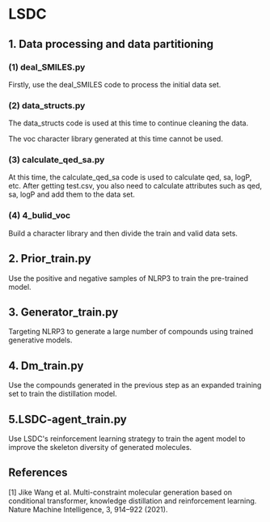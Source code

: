 #  LSDC

## 1. Data processing and data partitioning

### (1) deal_SMILES.py 

Firstly, use the deal_SMILES code to process the initial data set.

### (2) data_structs.py 

The data_structs code is used at this time to continue cleaning the data. 

The voc character library generated at this time cannot be used.

### (3) calculate_qed_sa.py 

At this time, the calculate_qed_sa code is used to calculate qed, sa, logP, etc. 
After getting test.csv, you also need to calculate attributes such as qed, sa, logP and add them to the data set.

### (4) 4_bulid_voc 

Build a character library and then divide the train and valid data sets.

## 2. Prior_train.py     

Use the positive and negative samples of NLRP3 to train the pre-trained model.

## 3. Generator_train.py

Targeting NLRP3 to generate a large number of compounds using trained generative models.

## 4. Dm_train.py

Use the compounds generated in the previous step as an expanded training set to train the distillation model.

## 5.LSDC-agent_train.py

Use LSDC's reinforcement learning strategy to train the agent model to improve the skeleton diversity of generated molecules.

## References
<a id="1">[1]</a> 
Jike Wang et al.
Multi-constraint molecular generation based on conditional transformer, knowledge distillation and reinforcement learning. 
Nature Machine Intelligence, 3, 914–922 (2021).
